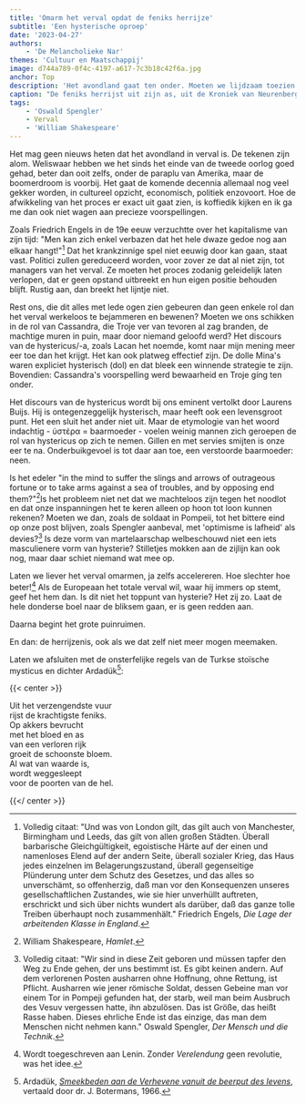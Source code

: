 ```yaml
---
title: 'Omarm het verval opdat de feniks herrijze'
subtitle: 'Een hysterische oproep'
date: '2023-04-27'
authors:
    - 'De Melancholieke Nar'
themes: 'Cultuur en Maatschappij'
image: d744a789-0f4c-4197-a617-7c3b18c42f6a.jpg
anchor: Top
description: 'Het avondland gaat ten onder. Moeten we lijdzaam toezien of ons verzetten? De auteur pleit voor het omarmen en versnellen van het verval, om daarna opnieuw op te bouwen volgens nieuwe inzichten.'
caption: "De feniks herrijst uit zijn as, uit de Kroniek van Neurenberg, 1493.\n"
tags:
    - 'Oswald Spengler'
    - Verval
    - 'William Shakespeare'
---
```


Het mag geen nieuws heten dat het avondland in verval is. De tekenen zijn alom. Weliswaar hebben we het sinds het einde van de tweede oorlog goed gehad, beter dan ooit zelfs, onder de paraplu van Amerika, maar de boomerdroom is voorbij. Het gaat de komende decennia allemaal nog veel gekker worden, in cultureel opzicht, economisch, politiek enzovoort. Hoe de afwikkeling van het proces er exact uit gaat zien, is koffiedik kijken en ik ga me dan ook niet wagen aan precieze voorspellingen.

Zoals Friedrich Engels in de 19e eeuw verzuchtte over het kapitalisme van zijn tijd: "Men kan zich enkel verbazen dat het hele dwaze gedoe nog aan elkaar hangt!"[^1] Dat het krankzinnige spel niet eeuwig door kan gaan, staat vast.  Politici zullen gereduceerd worden, voor zover ze dat al niet zijn, tot managers van het verval. Ze moeten het proces zodanig geleidelijk laten verlopen, dat er geen opstand uitbreekt en hun eigen positie behouden blijft. Rustig aan, dan breekt het lijntje niet.

Rest ons, die dit alles met lede ogen zien gebeuren dan geen enkele rol dan het verval werkeloos te bejammeren en bewenen? Moeten we ons schikken in de rol van Cassandra, die Troje ver van tevoren al zag branden, de machtige muren in puin, maar door niemand geloofd werd? Het discours van de hystericus/-a, zoals Lacan het noemde, komt naar mijn mening meer eer toe dan het krijgt. Het kan ook platweg effectief zijn. De dolle Mina's waren expliciet hysterisch (dol) en dat bleek een winnende strategie te zijn. Bovendien: Cassandra's voorspelling werd bewaarheid en Troje gíng ten onder.

Het discours van de hystericus wordt bij ons eminent vertolkt door Laurens Buijs. Hij is ontegenzeggelijk hysterisch, maar heeft ook een levensgroot punt. Het een sluit het ander niet uit. Maar de etymologie van het woord indachtig - ὑστέρα = baarmoeder - voelen weinig mannen zich geroepen de rol van hystericus op zich te nemen. Gillen en met servies smijten is onze eer te na. Onderbuikgevoel is tot daar aan toe, een verstoorde baarmoeder: neen.

Is het edeler "in the mind to suffer the slings and arrows of outrageous fortune or to take arms against a sea of troubles, and by opposing end them?"[^2]Is het probleem niet net dat we machteloos zijn tegen het noodlot en dat onze inspanningen het te keren alleen op hoon tot loon kunnen rekenen? Moeten we dan, zoals de soldaat in Pompeii, tot het bittere eind op onze post blijven, zoals Spengler aanbeval, met 'optimisme is lafheid' als devies?[^3] Is deze vorm van martelaarschap welbeschouwd niet een iets masculienere vorm van hysterie? Stilletjes mokken aan de zijlijn kan ook nog, maar daar schiet niemand wat mee op.
 
Laten we liever het verval omarmen, ja zelfs accelereren. Hoe slechter hoe beter![^4] Als de Europeaan het totale verval wil, waar hij immers op stemt, geef het hem dan. Is dit niet het toppunt van hysterie? Het zij zo. Laat de hele donderse boel naar de bliksem gaan, er is geen redden aan. 
  
Daarna begint het grote puinruimen.

En dan: de herrijzenis, ook als we dat zelf niet meer mogen meemaken.

Laten we afsluiten met de onsterfelijke regels van de Turkse stoïsche mysticus en dichter Ardadük[^5]:

{{< center >}}

Uit het verzengendste vuur   
rijst de krachtigste feniks. <br>
Op akkers bevrucht <br>
met het bloed en as <br>
van een verloren rijk <br>
groeit de schoonste bloem. <br>
Al wat van waarde is, <br>
wordt weggesleept <br>
voor de poorten van de hel.

{{</ center >}}

[^1]: Volledig citaat: "Und was von London gilt, das gilt auch von Manchester, Birmingham und Leeds, das gilt von allen großen Städten. Überall barbarische Gleichgültigkeit, egoistische Härte auf der einen und namenloses Elend auf der andern Seite, überall sozialer Krieg, das Haus jedes einzelnen im Belagerungszustand, überall gegenseitige Plünderung unter dem Schutz des Gesetzes, und das alles so unverschämt, so offenherzig, daß man vor den Konsequenzen unseres gesellschaftlichen Zustandes, wie sie hier unverhüllt auftreten, erschrickt und sich über nichts wundert als darüber, daß das ganze tolle Treiben überhaupt noch zusammenhält." Friedrich Engels, _Die Lage der arbeitenden Klasse in England_.
[^2]: William Shakespeare, _Hamlet_.
[^3]: Volledig citaat: "Wir sind in diese Zeit geboren und müssen tapfer den Weg zu Ende gehen, der uns bestimmt ist. Es gibt keinen andern. Auf dem verlorenen Posten ausharren ohne Hoffnung, ohne Rettung, ist Pflicht. Ausharren wie jener römische Soldat, dessen Gebeine man vor einem Tor in Pompeji gefunden hat, der starb, weil man beim Ausbruch des Vesuv vergessen hatte, ihn abzulösen. Das ist Größe, das heißt Rasse haben. Dieses ehrliche Ende ist das einzige, das man dem Menschen nicht nehmen kann." Oswald Spengler, _Der Mensch und die Technik_.
[^4]: Wordt toegeschreven aan Lenin. Zonder _Verelendung_ geen revolutie, was het idee.
[^5]: Ardadük, _[Smeekbeden aan de Verhevene vanuit de beerput des levens](https://ih1.redbubble.net/image.4720906490.8201/st,small,507x507-pad,600x600,f8f8f8.u3.jpg)_, vertaald door dr. J. Botermans, 1966.
